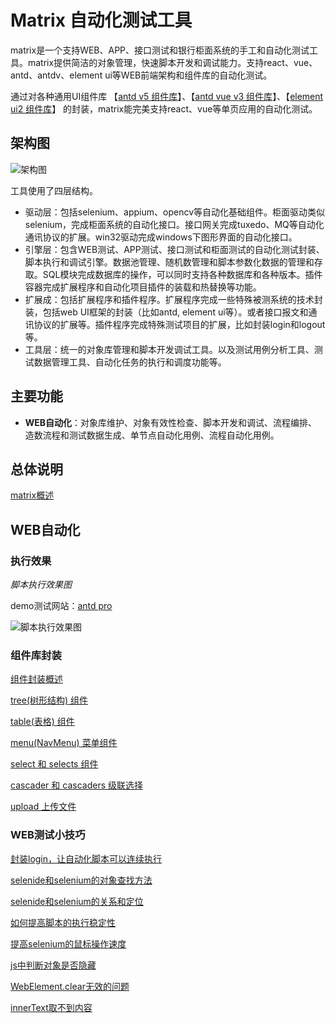 # Matrix 自动化测试工具

matrix是一个支持WEB、APP、接口测试和银行柜面系统的手工和自动化测试工具。matrix提供简洁的对象管理，快速脚本开发和调试能力。支持react、vue、antd、antdv、element ui等WEB前端架构和组件库的自动化测试。

通过对各种通用UI组件库 【[antd v5 组件库](https://ant-design.antgroup.com/components/overview-cn)】、【[antd vue v3 组件库](https://www.antdv.com/components/overview-cn)】、【[element ui2 组件库](https://element.eleme.cn/#/zh-CN/component/)】 的封装，matrix能完美支持react、vue等单页应用的自动化测试。

## 架构图
![架构图](https://raw.gitmirror.com/skywoo0128/willing/main/doc/img/framework.png "架构图")

工具使用了四层结构。
- 驱动层：包括selenium、appium、opencv等自动化基础组件。柜面驱动类似selenium，完成柜面系统的自动化接口。接口网关完成tuxedo、MQ等自动化通讯协议的扩展。win32驱动完成windows下图形界面的自动化接口。
- 引擎层：包含WEB测试、APP测试、接口测试和柜面测试的自动化测试封装、脚本执行和调试引擎。数据池管理、随机数管理和脚本参数化数据的管理和存取。SQL模块完成数据库的操作，可以同时支持各种数据库和各种版本。插件容器完成扩展程序和自动化项目插件的装载和热替换等功能。
- 扩展成：包括扩展程序和插件程序。扩展程序完成一些特殊被测系统的技术封装，包括web UI框架的封装（比如antd, element ui等）。或者接口报文和通讯协议的扩展等。插件程序完成特殊测试项目的扩展，比如封装login和logout等。
- 工具层：统一的对象库管理和脚本开发调试工具。以及测试用例分析工具、测试数据管理工具、自动化任务的执行和调度功能等。

## 主要功能
- **WEB自动化**：对象库维护、对象有效性检查、脚本开发和调试、流程编排、造数流程和测试数据生成、单节点自动化用例、流程自动化用例。

## 总体说明

[matrix概述](./doc/frame/abs/readme.md)


## WEB自动化

### 执行效果

*脚本执行效果图*

demo测试网站：[antd pro](https://preview.pro.ant.design/)

![脚本执行效果图](https://raw.gitmirror.com/skywoo0128/willing/main/doc/frame/abs/execute.gif "脚本执行效果图")

### 组件库封装

[组件封装概述](./doc/web/object/overview/readme.md)

[tree(树形结构) 组件](./doc/web/object/tree/readme.md)

[table(表格) 组件](./doc/web/object/table/readme.md)

[menu(NavMenu) 菜单组件](./doc/web/object/navmenu/readme.md)

[select 和 selects 组件](./doc/web/object/select/readme.md)

[cascader 和 cascaders 级联选择](./doc/web/object/cascader/readme.md)

[upload 上传文件](./doc/web/object/upload/readme.md)

### WEB测试小技巧

[封装login，让自动化脚本可以连续执行](./doc/web/skill/login/readme.md)

[selenide和selenium的对象查找方法](./doc/web/object/locator/readme.md)

[selenide和selenium的关系和定位](./doc/web/skill/selenide/readme.md)

[如何提高脚本的执行稳定性](./doc/web/skill/wait/readme.md)

[提高selenium的鼠标操作速度](./doc/web/skill/click/readme.md)

[js中判断对象是否隐藏](./doc/web/skill/hidden/readme.md)

[WebElement.clear无效的问题](./doc/web/skill/clear/readme.md)

[innerText取不到内容](./doc/web/skill/innertext/readme.md)





